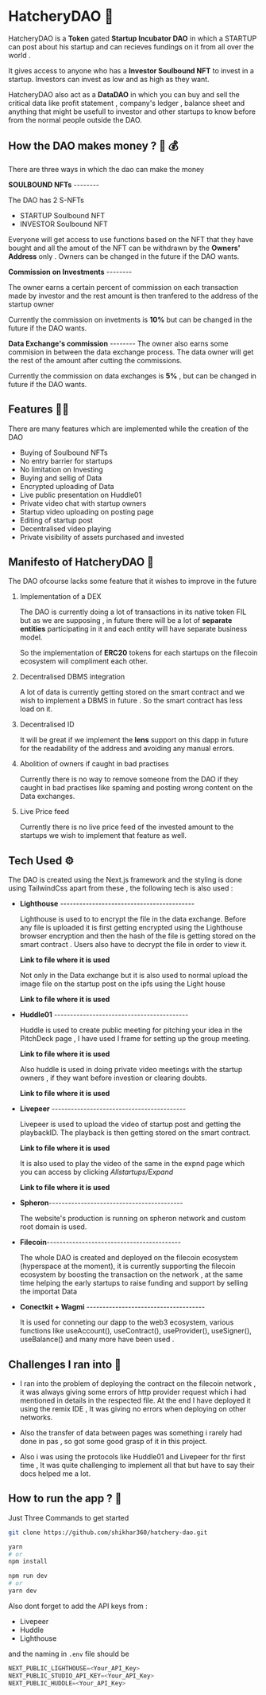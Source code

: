 # HatcheryDAO 🐣️
HatcheryDAO is a **Token** gated  **Startup Incubator DAO** in which a STARTUP can post about his startup and can recieves fundings on it from all over the world . 

It gives access to anyone who has a **Investor Soulbound NFT** to invest in a startup. Investors can invest as low and as high as they want.

HatcheryDAO also act as a **DataDAO** in which you can buy and sell the critical data like profit statement , company's ledger , balance sheet and anything that might be usefull to investor and other startups to know before from the normal people outside the DAO.

## How the DAO makes money ? 💸️ 💰️
There are three ways in which the dao can make the money 

**SOULBOUND NFTs** --------

The DAO has 2 S-NFTs 
* STARTUP Soulbound NFT
* INVESTOR Soulbound NFT

Everyone will get access to use functions based on the NFT that they have bought and all the amout of the NFT can be withdrawn by the **Owners' Address** only . Owners can be changed in the future if the DAO wants.

**Commission on Investments** --------

The owner earns a certain percent of commission on each transaction made by investor and the rest amount is then tranfered to the address of the startup owner

Currently the commission on invetments is **10%** but can be changed in the future if the DAO wants.

**Data Exchange's commission** --------
The owner also earns some commision in between the data exchange process. The data owner will get the rest of the amount after cutting the commissions.

Currently the commission on data exchanges is **5%** , but can be changed in future if the DAO wants.


## Features 🧑‍💻️

There are many features which are implemented while the creation of the DAO

* Buying of Soulbound NFTs
* No entry barrier for startups
* No limitation on Investing
* Buying and sellig of Data
* Encrypted uploading of Data
* Live public presentation on Huddle01
* Private video chat with startup owners
* Startup video uploading on posting page
* Editing of startup post 
* Decentralised video playing
* Private visibility of assets purchased and invested



## Manifesto of HatcheryDAO 🔮️

The DAO ofcourse lacks some feature that it wishes to improve in the future

1. Implementation of a DEX
   
   The DAO is currently doing a lot of transactions in its native token FIL but as we are supposing , in future there will be a lot of **separate entities** participating in it and each entity will have separate business model. 
   
   So the implementation of **ERC20** tokens for each startups on the filecoin ecosystem will compliment each other.

2. Decentralised DBMS integration

   A lot of data is currently getting stored on the smart contract and we wish to implement a DBMS in future . So the smart contract has less load on it.

3. Decentralised ID

   It will be great if we implement the **lens** support on this dapp in future for the readability of the address and avoiding any manual errors.

4. Abolition of owners if caught in bad practises

   Currently there is no way to remove someone from the DAO if they caught in bad practises like spaming and posting wrong content on the Data exchanges.

5. Live Price feed

   Currently there is no live price feed of the invested amount to the startups we wish to implement that feature as well.


## Tech Used ⚙️
The DAO is created using the Next.js framework and the styling is done using TailwindCss apart from these , the following tech is also used : 

- **Lighthouse** ------------------------------------------

   Lighthouse is used to to encrypt the file in the data exchange. Before any file is uploaded it is first getting encrypted using the Lighthouse browser encryption and then the hash of the file is getting stored on the smart contract . Users also have to decrypt the file in order to view it.

     **Link to file where it is used**

   Not only in the Data exchange but it is also used to normal upload the image file on the startup post on the ipfs using the Light house 
 
  **Link to file where it is used**

- **Huddle01** ------------------------------------------

  Huddle is used to create public meeting for pitching your idea in the PitchDeck page , I have used I frame for setting up the group meeting.

   **Link to file where it is used**

   Also huddle is used in doing private video meetings with the startup owners , if they want before investion or clearing doubts.

   **Link to file where it is used**

- **Livepeer** ------------------------------------------   
  
  Livepeer is used to upload the video of startup post and getting the playbackID. The playback is then getting stored on the smart contract.

  **Link to file where it is used**

  It is also used to play the video of the same in the expnd page which you can access by clicking *Allstartups/Expand*

    **Link to file where it is used**

- **Spheron**------------------------------------------ 

  The website's production is running on spheron network and custom root domain is used. 

- **Filecoin**------------------------------------------

  The whole DAO is created and deployed on the filecoin ecosystem (hyperspace at the moment), it is currently supporting the filecoin ecosystem by boosting the transaction on the network , at the same time helping the early startups to raise funding and support by selling the importat Data

- **Conectkit + Wagmi** -------------------------------------
  
  It is used for conneting our dapp to the web3 ecosystem, various functions like useAccount(), useContract(), useProvider(), useSigner(), useBalance() and many more have been used .
 

## Challenges I ran into 🏇️
  - I ran into the problem of deploying the contract on the filecoin network , it was always giving some errors of http provider request which i had mentioned in details in the respected file. At the end I have deployed it using the remix IDE , It was giving no errors when deploying on other networks.

  - Also the transfer of data between pages was something i rarely had done in pas , so got some good grasp of it in this project.

  - Also i was using the protocols like Huddle01 and Livepeer for thr first time , It was quite challenging to implement all that but have to say their docs helped me a lot.


## How to run the app ? 💫️

Just Three Commands to get started

```bash
git clone https://github.com/shikhar360/hatchery-dao.git

yarn
# or
npm install 

npm run dev
# or
yarn dev
```
Also dont forget to add the API keys from : 

* Livepeer 
* Huddle
* Lighthouse

and the naming in `.env` file should be

```js
NEXT_PUBLIC_LIGHTHOUSE=<Your_API_Key>
NEXT_PUBLIC_STUDIO_API_KEY=<Your_API_Key>
NEXT_PUBLIC_HUDDLE=<Your_API_Key>
```

